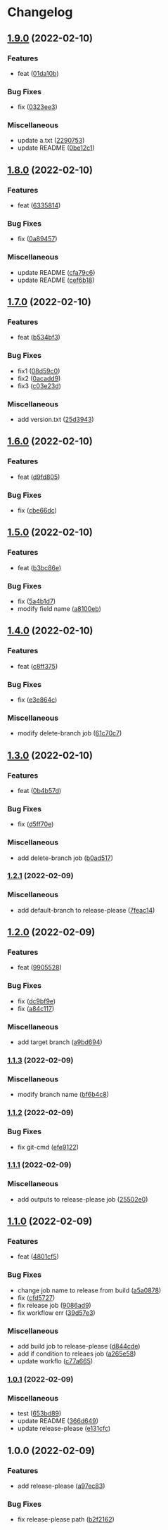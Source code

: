# Changelog

## [1.9.0](https://github.com/nyuta01/trunk-based-demo/compare/v1.8.0...v1.9.0) (2022-02-10)


### Features

* feat ([01da10b](https://github.com/nyuta01/trunk-based-demo/commit/01da10b83f114c24513fd44b028e060ea5becd6c))


### Bug Fixes

* fix ([0323ee3](https://github.com/nyuta01/trunk-based-demo/commit/0323ee3520f536412e7578b7ed00930bc32e11f2))


### Miscellaneous

* update a.txt ([2290753](https://github.com/nyuta01/trunk-based-demo/commit/2290753a5f5460152d5556fe5fe58febaadddabb))
* update README ([0be12c1](https://github.com/nyuta01/trunk-based-demo/commit/0be12c19585dfb4feed857daf3861b0d807da148))

## [1.8.0](https://github.com/nyuta01/trunk-based-demo/compare/v1.7.0...v1.8.0) (2022-02-10)


### Features

* feat ([6335814](https://github.com/nyuta01/trunk-based-demo/commit/63358146fe59284653b57d165cd5f36a83827770))


### Bug Fixes

* fix ([0a89457](https://github.com/nyuta01/trunk-based-demo/commit/0a8945752cf4a5c0732974652f34810bf6cf2965))


### Miscellaneous

* update README ([cfa79c6](https://github.com/nyuta01/trunk-based-demo/commit/cfa79c607cfcdfc4daff133976548d31c54d82e3))
* update README ([cef6b18](https://github.com/nyuta01/trunk-based-demo/commit/cef6b184b7aff2e50bb711de568a2211d4231933))

## [1.7.0](https://github.com/nyuta01/trunk-based-demo/compare/v1.6.0...v1.7.0) (2022-02-10)


### Features

* feat ([b534bf3](https://github.com/nyuta01/trunk-based-demo/commit/b534bf30bd45f77c43fb8b62ec5b131572efcc77))


### Bug Fixes

* fix1 ([08d59c0](https://github.com/nyuta01/trunk-based-demo/commit/08d59c08317fbe087ab337a17246bab21550b877))
* fix2 ([0acadd9](https://github.com/nyuta01/trunk-based-demo/commit/0acadd938f0da96919626d76c759c74cfa12b248))
* fix3 ([c03e23d](https://github.com/nyuta01/trunk-based-demo/commit/c03e23de63f6f3fac75aaa5c6c94e85de1b40cc9))


### Miscellaneous

* add version.txt ([25d3943](https://github.com/nyuta01/trunk-based-demo/commit/25d3943fab4aa06c5dbb55df2e98d1092317358a))

## [1.6.0](https://github.com/nyuta01/trunk-based-demo/compare/v1.5.0...v1.6.0) (2022-02-10)


### Features

* feat ([d9fd805](https://github.com/nyuta01/trunk-based-demo/commit/d9fd805fdbc8f6862fd2bb5fcf3e56f028410a51))


### Bug Fixes

* fix ([cbe66dc](https://github.com/nyuta01/trunk-based-demo/commit/cbe66dc0a121ddd1c8d89054e94e5c5c3d0032ce))

## [1.5.0](https://github.com/nyuta01/trunk-based-demo/compare/v1.4.0...v1.5.0) (2022-02-10)


### Features

* feat ([b3bc86e](https://github.com/nyuta01/trunk-based-demo/commit/b3bc86e0f8a74ef1c1728d4f9100e3fbecf2ef6b))


### Bug Fixes

* fix ([5a4b1d7](https://github.com/nyuta01/trunk-based-demo/commit/5a4b1d73258ba9dc51d411d36aeb2f3c4f635b10))
* modify field name ([a8100eb](https://github.com/nyuta01/trunk-based-demo/commit/a8100eb2382acc279125ea0ec729b2fa05170794))

## [1.4.0](https://github.com/nyuta01/trunk-based-demo/compare/v1.3.0...v1.4.0) (2022-02-10)


### Features

* feat ([c8ff375](https://github.com/nyuta01/trunk-based-demo/commit/c8ff375a300422302bfd5e11dcd2cd8f52a52bef))


### Bug Fixes

* fix ([e3e864c](https://github.com/nyuta01/trunk-based-demo/commit/e3e864cd273fd69a5c5a08ae71e4ec0eda407ee5))


### Miscellaneous

* modify delete-branch job ([61c70c7](https://github.com/nyuta01/trunk-based-demo/commit/61c70c7b2bc4ef8ab9c6c84b4b7d78560cb2b94f))

## [1.3.0](https://github.com/nyuta01/trunk-based-demo/compare/v1.2.1...v1.3.0) (2022-02-10)


### Features

* feat ([0b4b57d](https://github.com/nyuta01/trunk-based-demo/commit/0b4b57d2108b336cba062d34bce8e1b550cf2174))


### Bug Fixes

* fix ([d5ff70e](https://github.com/nyuta01/trunk-based-demo/commit/d5ff70e74a0820e2774a5a24c3ab64cefeb994a4))


### Miscellaneous

* add delete-branch job ([b0ad517](https://github.com/nyuta01/trunk-based-demo/commit/b0ad517b53bdc955a33eee041fe67d5e82bc028f))

### [1.2.1](https://github.com/nyuta01/trunk-based-demo/compare/v1.2.0...v1.2.1) (2022-02-09)


### Miscellaneous

* add default-branch to release-please ([7feac14](https://github.com/nyuta01/trunk-based-demo/commit/7feac149ef3dfc0d0799bd55ff065bcdfcfbfe83))

## [1.2.0](https://github.com/nyuta01/trunk-based-demo/compare/v1.1.3...v1.2.0) (2022-02-09)


### Features

* feat ([9905528](https://github.com/nyuta01/trunk-based-demo/commit/9905528c44396cedff588729dd3936cbf90f4f1d))


### Bug Fixes

* fix ([dc9bf9e](https://github.com/nyuta01/trunk-based-demo/commit/dc9bf9e75f6adc253bef2562c7fbdbf8471b0cae))
* fix ([a84c117](https://github.com/nyuta01/trunk-based-demo/commit/a84c11763e4e69204eef68bf315d09a4711c9945))


### Miscellaneous

* add target branch ([a9bd694](https://github.com/nyuta01/trunk-based-demo/commit/a9bd6941887ff3e01f8a221dc016d83d407f5da4))

### [1.1.3](https://github.com/nyuta01/trunk-based-demo/compare/v1.1.2...v1.1.3) (2022-02-09)


### Miscellaneous

* modify branch name ([bf6b4c8](https://github.com/nyuta01/trunk-based-demo/commit/bf6b4c818f17c2dfccc3132a483e8ad75af00cd2))

### [1.1.2](https://github.com/nyuta01/trunk-based-demo/compare/v1.1.1...v1.1.2) (2022-02-09)


### Bug Fixes

* fix git-cmd ([efe9122](https://github.com/nyuta01/trunk-based-demo/commit/efe91220bda0b1c9ae71533be5dbc981e51fc1ea))

### [1.1.1](https://github.com/nyuta01/trunk-based-demo/compare/v1.1.0...v1.1.1) (2022-02-09)


### Miscellaneous

* add outputs to release-please job ([25502e0](https://github.com/nyuta01/trunk-based-demo/commit/25502e0e78c76a5f62061eae9a9daed0f1146b02))

## [1.1.0](https://github.com/nyuta01/trunk-based-demo/compare/v1.0.1...v1.1.0) (2022-02-09)


### Features

* feat ([4801cf5](https://github.com/nyuta01/trunk-based-demo/commit/4801cf5631556b5f3f257464b588f28a79392280))


### Bug Fixes

* change job name to release from build ([a5a0878](https://github.com/nyuta01/trunk-based-demo/commit/a5a0878a34ff75800618a68b772cbf78d264e5f2))
* fix ([cfd5727](https://github.com/nyuta01/trunk-based-demo/commit/cfd57270628d5bb6f7bb07d0b749b04f746ff971))
* fix release job ([9086ad9](https://github.com/nyuta01/trunk-based-demo/commit/9086ad940f8aa3c74bf06bd2fef1eb6ad8a6b66c))
* fix workflow err ([39d57e3](https://github.com/nyuta01/trunk-based-demo/commit/39d57e36d5960710d585036a362ec169e3dcb8cf))


### Miscellaneous

* add build job to release-please ([d844cde](https://github.com/nyuta01/trunk-based-demo/commit/d844cde76d90730830a5d36f8c69287745f76292))
* add if condition to releaes job ([a265e58](https://github.com/nyuta01/trunk-based-demo/commit/a265e5868d90a406d7735c83a1c88d29ed2572df))
* update workflo ([c77a665](https://github.com/nyuta01/trunk-based-demo/commit/c77a665e7ed70dc110d1ffb649e500497932661c))

### [1.0.1](https://github.com/nyuta01/trunk-based-demo/compare/v1.0.0...v1.0.1) (2022-02-09)


### Miscellaneous

* test ([653bd89](https://github.com/nyuta01/trunk-based-demo/commit/653bd891fcbd7897e3bffc984818ebc11e08245a))
* update README ([366d649](https://github.com/nyuta01/trunk-based-demo/commit/366d649a1b4a69d5c9a870602d3be9f59776f406))
* update release-please ([e131cfc](https://github.com/nyuta01/trunk-based-demo/commit/e131cfc77819c92c8de0e13dd1a93a13e5d08fce))

## 1.0.0 (2022-02-09)


### Features

* add release-please ([a97ec83](https://github.com/nyuta01/trunk-based-demo/commit/a97ec83fb735b1716e6251a148f02f216e42e0ec))


### Bug Fixes

* fix release-please path ([b2f2162](https://github.com/nyuta01/trunk-based-demo/commit/b2f216211226d0c19f6698489c160c52f6700129))
